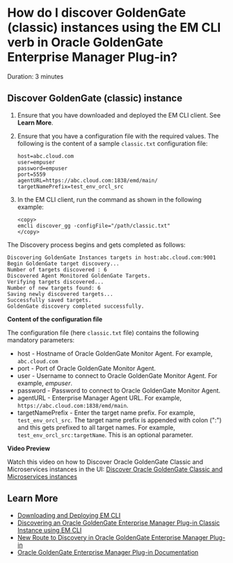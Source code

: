 # How do I discover GoldenGate (classic) instances using the EM CLI verb in Oracle GoldenGate Enterprise Manager Plug-in?
Duration: 3 minutes

## Discover GoldenGate (classic) instance

1. Ensure that you have downloaded and deployed the EM CLI client. See **Learn More**.
2. Ensure that you have a configuration file with the required values. The following is the content of a sample `classic.txt` configuration file:

    ```
    host=abc.cloud.com
    user=empuser
    password=empuser
    port=5559
    agentURL=https://abc.cloud.com:1838/emd/main/
    targetNamePrefix=test_env_orcl_src
    ```
3. In the EM CLI client, run the command as shown in the following example:

    ```
    <copy>
    emcli discover_gg -configFile="/path/classic.txt"
    </copy>
    ```   
The Discovery process begins and gets completed as follows:

```
Discovering GoldenGate Instances targets in host:abc.cloud.com:9001
Begin GoldenGate target discovery...
Number of targets discovered : 6
Discovered Agent Monitored GoldenGate Targets.
Verifying targets discovered...
Number of new targets found: 6
Saving newly discovered targets...
Successfully saved targets.
GoldenGate discovery completed successfully.
```
**Content of the configuration file**

The configuration file (here `classic.txt` file) contains the following mandatory parameters:

* host - Hostname of Oracle GoldenGate Monitor Agent. For example, `abc.cloud.com`
* port - Port of Oracle GoldenGate Monitor Agent.
* user - Username to connect to Oracle GoldenGate Monitor Agent. For example, *empuser*.
* password - Password to connect to Oracle GoldenGate Monitor Agent.
* agentURL - Enterprise Manager Agent URL. For example, `https://abc.cloud.com:1838/emd/main`.
* targetNamePrefix - Enter the target name prefix. For example, `test_env_orcl_src`. The target name prefix is appended with colon (":") and this gets prefixed to all target names. For example, `test_env_orcl_src:targetName`. This is an optional parameter.


**Video Preview**

Watch this video on how to Discover Oracle GoldenGate Classic and Microservices instances in the UI: [Discover Oracle GoldenGate Classic and Microservices instances](youtube:KAfmbzGDe9E)


## Learn More

* [Downloading and Deploying EM CLI ](https://docs.oracle.com/en/enterprise-manager/cloud-control/enterprise-manager-cloud-control/13.4/emcli/downloading-and-deploying-em-cli.html#GUID-5DD77C55-387D-43C3-9DC2-2245569A6AFF)
* [Discovering an Oracle GoldenGate Enterprise Manager Plug-in Classic Instance using EM CLI](https://docs.oracle.com/en/middleware/goldengate/emplugin/13.5.1/empug/discovering-oracle-goldengate-targets-classic-instance-emcli.html#GUID-CD43915E-8E6A-4835-8FEC-C1C9EC2763CD)
* [New Route to Discovery in Oracle GoldenGate Enterprise Manager Plug-in](https://blogs.oracle.com/dataintegration/post/new-route-to-discovery-in-oracle-goldengate-enterprise-manager-plug-in-134200)
* [Oracle GoldenGate Enterprise Manager Plug-in Documentation](https://docs.oracle.com/en/middleware/goldengate/emplugin/index.html)
